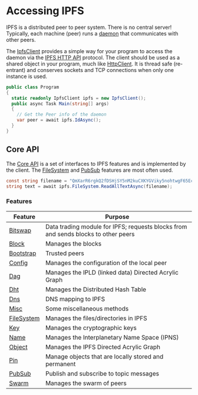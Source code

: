 ﻿# Accessing IPFS

IPFS is a distributed peer to peer system.  There is no central server!  Typically, each machine (peer) runs 
a [daemon](daemon.md) that communicates with other peers.

The [IpfsClient](xref:Ipfs.Api.IpfsClient) provides a simple way for your program to access the daemon 
via the [IPFS HTTP API](https://docs.ipfs.io/reference/api/http/) protocol. The client 
should be used as a shared object in your program, much like [HttpClient](xref:System.Net.Http.HttpClient).  It is 
thread safe (re-entrant) and conserves sockets and TCP connections when only one instance is used.

```csharp
public class Program
{
  static readonly IpfsClient ipfs = new IpfsClient();
  public async Task Main(string[] args) 
  {
	// Get the Peer info of the daemon
	var peer = await ipfs.IdAsync();
  }
}
```

## Core API

The [Core API](xref:Ipfs.CoreApi.ICoreApi) is a set of interfaces to IPFS features and is implemented by the client.  The 
[FileSystem](filesystem.md) and [PubSub]() features are most often used.

```csharp
const string filename = "QmXarR6rgkQ2fDSHjSY5nM2kuCXKYGViky5nohtwgF65Ec/about";
string text = await ipfs.FileSystem.ReadAllTextAsync(filename);
```

### Features

| Feature | Purpose |
| ------- | ------- |
| [Bitswap](xref:Ipfs.CoreApi.IBitswapApi) | Data trading module for IPFS; requests blocks from and sends blocks to other peers |
| [Block](xref:Ipfs.CoreApi.IBlockApi) | Manages the blocks |
| [Bootstrap](xref:Ipfs.CoreApi.IBootstrapApi) | Trusted peers |
| [Config](xref:Ipfs.CoreApi.IConfigApi) | Manages the configuration of the local peer |
| [Dag](xref:Ipfs.CoreApi.IDagApi) | Manages the IPLD (linked data) Directed Acrylic Graph |
| [Dht](xref:Ipfs.CoreApi.IDhtApi) | Manages the Distributed Hash Table |
| [Dns](xref:Ipfs.CoreApi.IDhtApi) | DNS mapping to IPFS |
| [Misc](xref:Ipfs.CoreApi.IGenericApi) | Some miscellaneous methods |
| [FileSystem](xref:Ipfs.CoreApi.IFileSystemApi) | Manages the files/directories in IPFS |
| [Key](xref:Ipfs.CoreApi.IKeyApi) | Manages the cryptographic keys |
| [Name](xref:Ipfs.CoreApi.INameApi) | Manages the Interplanetary Name Space (IPNS) |
| [Object](xref:Ipfs.CoreApi.IObjectApi) | Manages the IPFS Directed Acrylic Graph |
| [Pin](xref:Ipfs.CoreApi.IPinApi) | Manage objects that are locally stored and permanent |
| [PubSub](xref:Ipfs.CoreApi.IPubSubApi) | Publish and subscribe to topic messages |
| [Swarm](xref:Ipfs.CoreApi.ISwarmApi) | Manages the swarm of peers |

